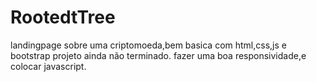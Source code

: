 # RootedtTree
landingpage sobre uma criptomoeda,bem basica com html,css,js e bootstrap
projeto ainda não terminado.
fazer uma boa responsividade,e colocar javascript.

